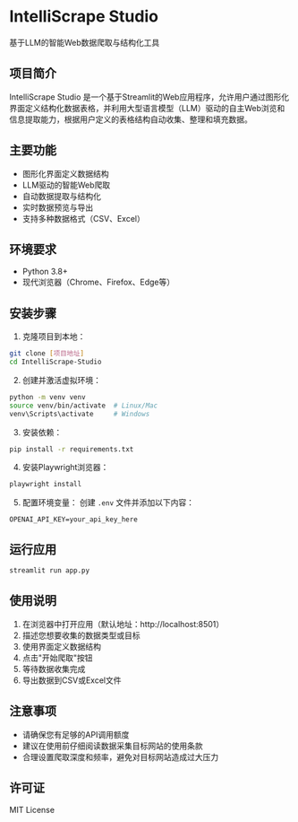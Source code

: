 # IntelliScrape Studio

基于LLM的智能Web数据爬取与结构化工具

## 项目简介

IntelliScrape Studio 是一个基于Streamlit的Web应用程序，允许用户通过图形化界面定义结构化数据表格，并利用大型语言模型（LLM）驱动的自主Web浏览和信息提取能力，根据用户定义的表格结构自动收集、整理和填充数据。

## 主要功能

- 图形化界面定义数据结构
- LLM驱动的智能Web爬取
- 自动数据提取与结构化
- 实时数据预览与导出
- 支持多种数据格式（CSV、Excel）

## 环境要求

- Python 3.8+
- 现代浏览器（Chrome、Firefox、Edge等）

## 安装步骤

1. 克隆项目到本地：
```bash
git clone [项目地址]
cd IntelliScrape-Studio
```

2. 创建并激活虚拟环境：
```bash
python -m venv venv
source venv/bin/activate  # Linux/Mac
venv\Scripts\activate     # Windows
```

3. 安装依赖：
```bash
pip install -r requirements.txt
```

4. 安装Playwright浏览器：
```bash
playwright install
```

5. 配置环境变量：
创建 `.env` 文件并添加以下内容：
```
OPENAI_API_KEY=your_api_key_here
```

## 运行应用

```bash
streamlit run app.py
```

## 使用说明

1. 在浏览器中打开应用（默认地址：http://localhost:8501）
2. 描述您想要收集的数据类型或目标
3. 使用界面定义数据结构
4. 点击"开始爬取"按钮
5. 等待数据收集完成
6. 导出数据到CSV或Excel文件

## 注意事项

- 请确保您有足够的API调用额度
- 建议在使用前仔细阅读数据采集目标网站的使用条款
- 合理设置爬取深度和频率，避免对目标网站造成过大压力

## 许可证

MIT License 